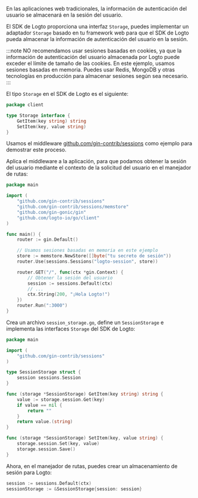 En las aplicaciones web tradicionales, la información de autenticación del usuario se almacenará en la sesión del usuario.

El SDK de Logto proporciona una interfaz `Storage`, puedes implementar un adaptador `Storage` basado en tu framework web para que el SDK de Logto pueda almacenar la información de autenticación del usuario en la sesión.

:::note
NO recomendamos usar sesiones basadas en cookies, ya que la información de autenticación del usuario almacenada por Logto puede exceder el límite de tamaño de las cookies.
En este ejemplo, usamos sesiones basadas en memoria. Puedes usar Redis, MongoDB y otras tecnologías en producción para almacenar sesiones según sea necesario.
:::

El tipo `Storage` en el SDK de Logto es el siguiente:

```go title="github.com/logto-io/client/storage.go"
package client

type Storage interface {
	GetItem(key string) string
	SetItem(key, value string)
}
```

Usamos el middleware [github.com/gin-contrib/sessions](https://github.com/gin-contrib/sessions) como ejemplo para demostrar este proceso.

Aplica el middleware a la aplicación, para que podamos obtener la sesión del usuario mediante el contexto de la solicitud del usuario en el manejador de rutas:

```go title="main.go"
package main

import (
	"github.com/gin-contrib/sessions"
	"github.com/gin-contrib/sessions/memstore"
	"github.com/gin-gonic/gin"
	"github.com/logto-io/go/client"
)

func main() {
	router := gin.Default()

	// Usamos sesiones basadas en memoria en este ejemplo
	store := memstore.NewStore([]byte("tu secreto de sesión"))
	router.Use(sessions.Sessions("logto-session", store))

	router.GET("/", func(ctx *gin.Context) {
		// Obtener la sesión del usuario
		session := sessions.Default(ctx)
		// ...
		ctx.String(200, "¡Hola Logto!")
	})
	router.Run(":3000")
}
```

Crea un archivo `session_storage.go`, define un `SessionStorage` e implementa las interfaces `Storage` del SDK de Logto:

```go title="session_storage.go"
package main

import (
	"github.com/gin-contrib/sessions"
)

type SessionStorage struct {
	session sessions.Session
}

func (storage *SessionStorage) GetItem(key string) string {
	value := storage.session.Get(key)
	if value == nil {
		return ""
	}
	return value.(string)
}

func (storage *SessionStorage) SetItem(key, value string) {
	storage.session.Set(key, value)
	storage.session.Save()
}
```

Ahora, en el manejador de rutas, puedes crear un almacenamiento de sesión para Logto:

```go
session := sessions.Default(ctx)
sessionStorage := &SessionStorage{session: session}
```
